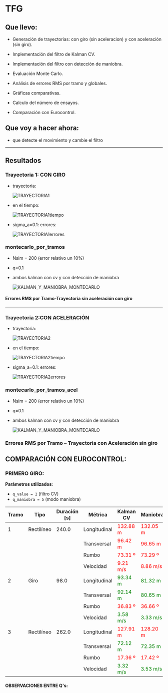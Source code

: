 # TFG

## Que llevo:

- Generación de trayectorias: con giro (sin aceleracion) y con aceleración (sin giro).

- Implementación del filtro de Kalman CV.

- Implementación del filtro con detección de maniobra.

- Evaluación Monte Carlo.

- Análisis de errores RMS por tramo y globales.

- Gráficas comparativas.

- Calculo del número de ensayos.

- Comparación con Eurocontrol.

## Que voy a hacer ahora:

- que detecte el movimiento y cambie el filtro

---

## Resultados
### Trayectoria 1: CON GIRO
- trayectoria: 

     ![TRAYECTORIA1](img/trayectoria_unica.jpg)

- en el tiempo: 

     ![TRAYECTORIA1tiempo](img/trayectoria_unica_tiempo.jpg)

- sigma_a=0.1: errores: 

     ![TRAYECTORIA1errores](img/errores_trayectoria_unica_q=0.1.jpg)

### montecarlo_por_tramos
- Nsim = 200 (error relativo un 10%)
- q=0.1
- ambos kalman con cv y con detección de maniobra

     ![KALMAN_Y_MANIOBRA_MONTECARLO](img/montecarlo_por_tramos.jpg)

#### Errores RMS por Tramo-Trayectoria sin aceleración con giro


---
### Trayectoria 2:CON ACELERACIÓN

- trayectoria:

     ![TRAYECTORIA2](img/trayectoria_unica_acel.jpg)

- en el tiempo:

     ![TRAYECTORIA2tiempo](img/trayectoria_unica_tiempo_acel.jpg)

- sigma_a=0.1: errores:

     ![TRAYECTORIA2errores](img/errores_trayectoria_unica_q=0.1_acel.jpg)

### montecarlo_por_tramos_acel

- Nsim = 200 (error relativo un 10%)
- q=0.1
- ambos kalman con cv y con detección de maniobra

     ![KALMAN_Y_MANIOBRA_MONTECARLO](img/montecarlo_por_tramos_acel.jpg)

### Errores RMS por Tramo – Trayectoria con Aceleración sin giro


## COMPARACIÓN CON EUROCONTROL:

### PRIMERO GIRO:

**Parámetros utilizados**:  
- `q_value = 2` (filtro CV)  
- `q_maniobra = 5` (modo maniobra)

| Tramo | Tipo        | Duración [s] | Métrica       | Kalman CV        | Maniobra         | Umbral EUROCONTROL |
|-------|-------------|--------------|---------------|------------------|------------------|---------------------|
| 1     | Rectilíneo  | 240.0        | Longitudinal  | <span style="color:red">132.88 m</span> | <span style="color:red">132.05 m</span> | 60.0 m              |
|       |             |              | Transversal   | <span style="color:red">96.42 m</span>  | <span style="color:red">96.65 m</span>  | 60.0 m              |
|       |             |              | Rumbo         | <span style="color:red">73.31 º</span>  | <span style="color:red">73.29 º</span>  | 0.7 º               |
|       |             |              | Velocidad     | <span style="color:red">9.21 m/s</span> | <span style="color:red">8.86 m/s</span> | 0.6 m/s             |
| 2     | Giro        | 98.0         | Longitudinal  | <span style="color:green">93.34 m</span>  | <span style="color:green">81.32 m</span>  | 140.0 m             |
|       |             |              | Transversal   | <span style="color:green">92.14 m</span>  | <span style="color:green">80.65 m</span>  | 230.0 m             |
|       |             |              | Rumbo         | <span style="color:red">36.83 º</span>  | <span style="color:red">36.66 º</span>  | 17.0 º              |
|       |             |              | Velocidad     | <span style="color:green">3.58 m/s</span> | <span style="color:green">3.33 m/s</span> | 6.0 m/s             |
| 3     | Rectilíneo  | 262.0        | Longitudinal  | <span style="color:red">127.91 m</span> | <span style="color:red">128.20 m</span> | 110.0 m             |
|       |             |              | Transversal   | <span style="color:green">72.12 m</span>  | <span style="color:green">72.35 m</span>  | 180.0 m             |
|       |             |              | Rumbo         | <span style="color:red">17.36 º</span>  | <span style="color:red">17.42 º</span>  | 9.0 º               |
|       |             |              | Velocidad     | <span style="color:green">3.32 m/s</span> | <span style="color:green">3.53 m/s</span> | 5.0 m/s             |


#### OBSERVACIONES ENTRE Q's:

